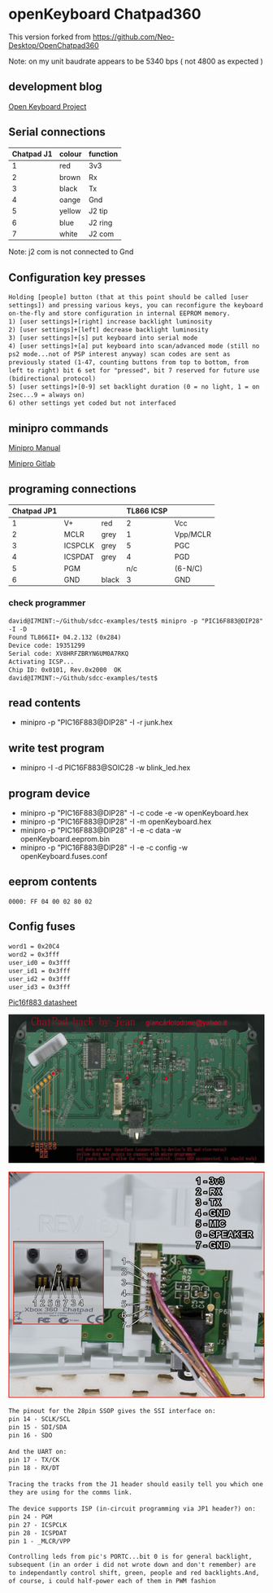 # openKeyboard Chatpad360

This version forked from https://github.com/Neo-Desktop/OpenChatpad360

Note: on my unit baudrate appears to be 5340 bps ( not 4800 as expected )

## development blog

[Open Keyboard Project](https://forums.ps2dev.org/viewtopic.php?t=9804)

## Serial connections

| Chatpad J1| colour|function|
|-----------|-------|--------|
| 1         | red   |3v3     |
| 2         | brown |Rx      |
| 3         | black |Tx      |
| 4         | oange |Gnd     |
| 5         | yellow|J2 tip  |
| 6         | blue  |J2 ring |
| 7         | white |J2 com  |

Note: j2 com is not connected to Gnd

## Configuration key presses

```
Holding [people] button (that at this point should be called [user settings]) and pressing various keys, you can reconfigure the keyboard on-the-fly and store configuration in internal EEPROM memory.
1) [user settings]+[right] increase backlight luminosity
2) [user settings]+[left] decrease backlight luminosity
3) [user settings]+[s] put keyboard into serial mode
4) [user settings]+[a] put keyboard into scan/advanced mode (still no ps2 mode...not of PSP interest anyway) scan codes are sent as previously stated (1-47, counting buttons from top to bottom, from left to right) bit 6 set for "pressed", bit 7 reserved for future use (bidirectional protocol)
5) [user settings]+[0-9] set backlight duration (0 = no light, 1 = on 2sec...9 = always on)
6) other settings yet coded but not interfaced
```

## minipro commands

[Minipro Manual](https://www.mankier.com/1/minipro)

[Minipro Gitlab](https://gitlab.com/DavidGriffith/minipro)

## programing connections

| Chatpad JP1 |         |     |TL866 ICSP|         |
|-------------|---------|-----|----------|---------|
|   1         | V+      |red  | 2        | Vcc     |
|   2         | MCLR    |grey | 1        | Vpp/MCLR|
|   3         | ICSPCLK |grey | 5        | PGC     |
|   4         | ICSPDAT |grey | 4        | PGD     |
|   5         | PGM     |     | n/c      | (6-N/C) |
|   6         | GND     |black| 3        | GND     |


### check programmer

```
david@I7MINT:~/Github/sdcc-examples/test$ minipro -p "PIC16F883@DIP28" -I -D
Found TL866II+ 04.2.132 (0x284)
Device code: 19351299
Serial code: XV8HRFZBRYN6UM0A7RKQ
Activating ICSP...
Chip ID: 0x0101, Rev.0x2000  OK
david@I7MINT:~/Github/sdcc-examples/test$ 
```
## read contents

 * minipro -p "PIC16F883@DIP28" -I -r junk.hex

## write test program

 * minipro -I -d PIC16F883@SOIC28 -w blink_led.hex

## program device

 * minipro -p "PIC16F883@DIP28" -I -c code -e -w openKeyboard.hex
 * minipro -p "PIC16F883@DIP28" -I -m openKeyboard.hex
 * minipro -p "PIC16F883@DIP28" -I -e -c data -w openKeyboard.eeprom.bin
 * minipro -p "PIC16F883@DIP28" -I -e -c config -w openKeyboard.fuses.conf

## eeprom contents

```
0000: FF 04 00 02 80 02
```

## Config fuses

```
word1 = 0x20C4
word2 = 0x3fff
user_id0 = 0x3fff
user_id1 = 0x3fff
user_id2 = 0x3fff
user_id3 = 0x3fff
```


[Pic16f883 datasheet](41291b.pdf)

![Alt text](../images/jean_board.webp)

![Alt text](../images/1aeb893734398100d487d1581e43da665af36357_2_568x500.jpeg)

```
The pinout for the 28pin SSOP gives the SSI interface on:
pin 14 - SCLK/SCL
pin 15 - SDI/SDA
pin 16 - SDO

And the UART on:
pin 17 - TX/CK
pin 18 - RX/DT

Tracing the tracks from the J1 header should easily tell you which one they are using for the comms link.

The device supports ISP (in-circuit programming via JP1 header?) on:
pin 24 - PGM
pin 27 - ICSPCLK
pin 28 - ICSPDAT
pin 1 - _MLCR/VPP
```

```
Controlling leds from pic's PORTC...bit 0 is for general backlight, subsequent (in an order i did not wrote down and don't remember) are to independantly control shift, green, people and red backlights.And, of course, i could half-power each of them in PWM fashion
```
